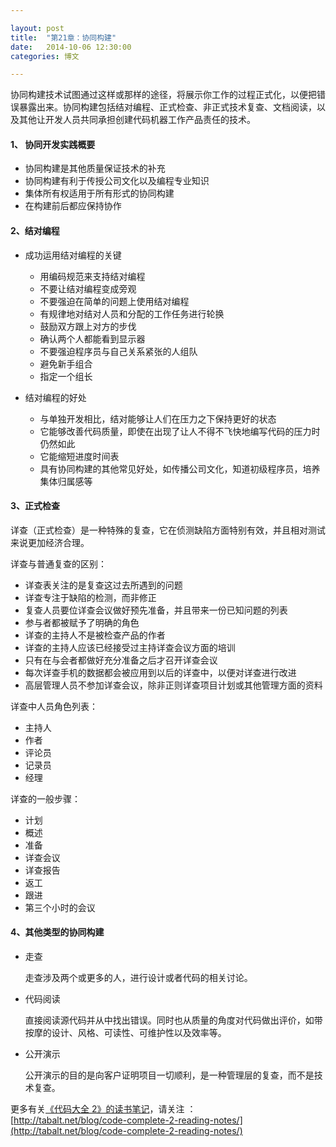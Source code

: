 ```yaml
---

layout: post
title:  "第21章：协同构建"
date:   2014-10-06 12:30:00
categories: 博文

---
```


协同构建技术试图通过这样或那样的途径，将展示你工作的过程正式化，以便把错误暴露出来。协同构建包括结对编程、正式检查、非正式技术复查、文档阅读，以及其他让开发人员共同承担创建代码机器工作产品责任的技术。


#### 1、	 协同开发实践概要


* 协同构建是其他质量保证技术的补充
* 协同构建有利于传授公司文化以及编程专业知识
* 集体所有权适用于所有形式的协同构建
* 在构建前后都应保持协作


#### 2、结对编程


* 成功运用结对编程的关键

	* 用编码规范来支持结对编程
	* 不要让结对编程变成旁观
	* 不要强迫在简单的问题上使用结对编程
	* 有规律地对结对人员和分配的工作任务进行轮换
	* 鼓励双方跟上对方的步伐
	* 确认两个人都能看到显示器
	* 不要强迫程序员与自己关系紧张的人组队
	* 避免新手组合
	* 指定一个组长

* 结对编程的好处

	* 与单独开发相比，结对能够让人们在压力之下保持更好的状态
	* 它能够改善代码质量，即使在出现了让人不得不飞快地编写代码的压力时仍然如此
	* 它能缩短进度时间表
	* 具有协同构建的其他常见好处，如传播公司文化，知道初级程序员，培养集体归属感等
	

#### 3、正式检查

详查（正式检查）是一种特殊的复查，它在侦测缺陷方面特别有效，并且相对测试来说更加经济合理。

详查与普通复查的区别：

* 详查表关注的是复查这过去所遇到的问题
* 详查专注于缺陷的检测，而非修正
* 复查人员要位详查会议做好预先准备，并且带来一份已知问题的列表
* 参与者都被赋予了明确的角色
* 详查的主持人不是被检查产品的作者
* 详查的主持人应该已经接受过主持详查会议方面的培训
* 只有在与会者都做好充分准备之后才召开详查会议
* 每次详查手机的数据都会被应用到以后的详查中，以便对详查进行改进
* 高层管理人员不参加详查会议，除非正则详查项目计划或其他管理方面的资料


详查中人员角色列表：

* 主持人
* 作者
* 评论员
* 记录员
* 经理

 
详查的一般步骤：

* 计划
* 概述
* 准备
* 详查会议
* 详查报告
* 返工
* 跟进
* 第三个小时的会议



#### 4、其他类型的协同构建

* 走查

	走查涉及两个或更多的人，进行设计或者代码的相关讨论。

* 代码阅读

	直接阅读源代码并从中找出错误。同时也从质量的角度对代码做出评价，如带按摩的设计、风格、可读性、可维护性以及效率等。

* 公开演示

	公开演示的目的是向客户证明项目一切顺利，是一种管理层的复查，而不是技术复查。





更多有关[《代码大全 2》的读书笔记](http://tabalt.net/blog/code-complete-2-reading-notes/)，请关注 ：  
[http://tabalt.net/blog/code-complete-2-reading-notes/](http://tabalt.net/blog/code-complete-2-reading-notes/)




